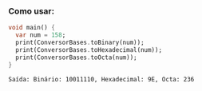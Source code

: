 ### Como usar:
```dart
void main() {
  var num = 158;
  print(ConversorBases.toBinary(num));
  print(ConversorBases.toHexadecimal(num));
  print(ConversorBases.toOcta(num));
}
```
`Saída: Binário: 10011110,
Hexadecimal: 9E,
Octa: 236
`
